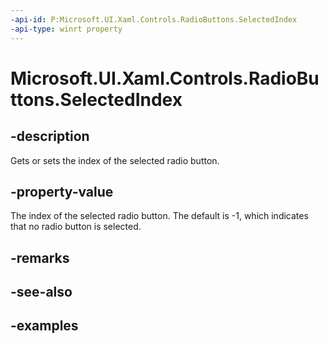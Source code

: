 ```yaml
---
-api-id: P:Microsoft.UI.Xaml.Controls.RadioButtons.SelectedIndex
-api-type: winrt property
---
```


# Microsoft.UI.Xaml.Controls.RadioButtons.SelectedIndex

<!--
public static Windows.UI.Xaml.DependencyProperty SelectedIndex { get; set; }
-->

## -description

Gets or sets the index of the selected radio button.

## -property-value

The index of the selected radio button. The default is -1, which indicates that no radio button is selected.

## -remarks

## -see-also

## -examples

